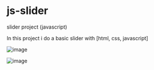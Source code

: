 # js-slider
slider project (javascript)

In this project i do a basic slider with [html, css, javascript]

![image](https://user-images.githubusercontent.com/81015655/175759862-e096bb64-5ea2-415d-b2be-0dfa4610b64c.png)

![image](https://user-images.githubusercontent.com/81015655/175759928-ae2fa94b-5ee9-4475-b3d4-8cde4d94c053.png)

